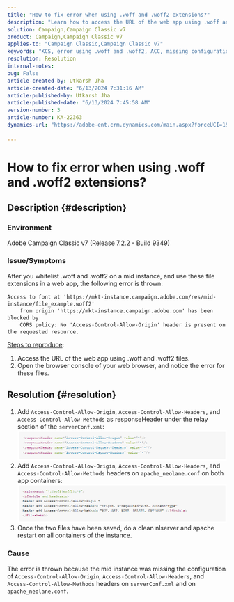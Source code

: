 ```yaml
---
title: "How to fix error when using .woff and .woff2 extensions?"
description: "Learn how to access the URL of the web app using .woff and .woff2 files when you open the browser console of your web browser."
solution: Campaign,Campaign Classic v7
product: Campaign,Campaign Classic v7
applies-to: "Campaign Classic,Campaign Classic v7"
keywords: "KCS, error using .woff and .woff2, ACC, missing configuration on serverConf.xml and Apache"
resolution: Resolution
internal-notes: 
bug: False
article-created-by: Utkarsh Jha
article-created-date: "6/13/2024 7:31:16 AM"
article-published-by: Utkarsh Jha
article-published-date: "6/13/2024 7:45:58 AM"
version-number: 3
article-number: KA-22363
dynamics-url: "https://adobe-ent.crm.dynamics.com/main.aspx?forceUCI=1&pagetype=entityrecord&etn=knowledgearticle&id=0e7e3fe7-5629-ef11-840b-000d3a37eaf2"

---
```

# How to fix error when using .woff and .woff2 extensions?

## Description {#description}


### Environment

Adobe Campaign Classic v7 (Release 7.2.2 - Build 9349)

### Issue/Symptoms

After you whitelist .woff and .woff2 on a mid instance, and use these file extensions in a web app, the following error is thrown:


```
Access to font at 'https://mkt-instance.campaign.adobe.com/res/mid-instance/file_example.woff2'
    from origin 'https://mkt-instance.campaign.adobe.com' has been blocked by 
    CORS policy: No 'Access-Control-Allow-Origin' header is present on the requested resource.
```


<u>Steps to reproduce</u>:

1. Access the URL of the web app using .woff and .woff2 files.
2. Open the browser console of your web browser, and notice the error for these files.



## Resolution {#resolution}


1. Add `Access-Control-Allow-Origin`, `Access-Control-Allow-Headers`, and `Access-Control-Allow-Methods` as responseHeader under the relay section of the `serverConf.xml`:    ![](assets/02ae0a1c-2515-ee11-8f6e-6045bd0067ea.png)
2. Add `Access-Control-Allow-Origin`, `Access-Control-Allow-Headers`, and `Access-Control-Allow-Methods` headers on `apache_neolane.conf` on both app containers:    ![](assets/f7215128-2515-ee11-8f6e-6045bd0067ea.png)
3. Once the two files have been saved, do a clean nlserver and apache restart on all containers of the instance.


### Cause

The error is thrown because the mid instance was missing the configuration of `Access-Control-Allow-Origin`, `Access-Control-Allow-Headers`, and `Access-Control-Allow-Methods` headers on `serverConf.xml` and on `apache_neolane.conf`.
